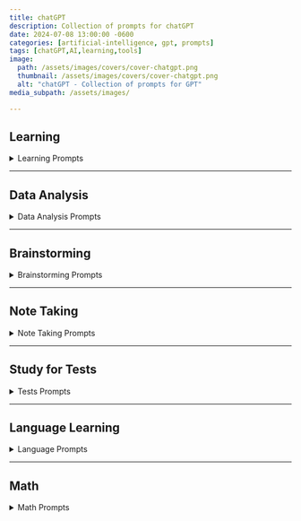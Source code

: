 ```yaml
---
title: chatGPT
description: Collection of prompts for chatGPT
date: 2024-07-08 13:00:00 -0600
categories: [artificial-intelligence, gpt, prompts]
tags: [chatGPT,AI,learning,tools]
image:
  path: /assets/images/covers/cover-chatgpt.png
  thumbnail: /assets/images/covers/cover-chatgpt.png
  alt: "chatGPT - Collection of prompts for GPT"
media_subpath: /assets/images/

---
```



## Learning
<details>
<summary>Learning Prompts</summary>

<p><b>Learn a Concept</b><br>
Explain the `TOPIC` by giving the Why ? What ? How ?
<p><b>Compare (short)</b><br>
In a short sentence explain the difference between `TOPIC A` and `TOPIC B`
<p><b>Compare (Detailed)</b><br>
Compare and contrast the following concepts `TOPIC A` and `TOPIC B`
<p><b>Explain Concept</b><br>
Explain to me in the simplest terms possible as if I’m a complete beginner for `TOPIC`
<p><b>5 key points</b><br>
What are the 5 key points I should when studying the topic above ?
<p><b>Re-explain</b><br>
I don't understand can you re-explain in a different way ?
<p><b>Visualization Exercise</b><br>
Guide me through a visualization exercise to help me internalize the `TOPIC` and imagine myself successfully applying it to a real-life situation.
<p><b>Create Mental model | Analogy | Metaphor</b><br>
create a mental model or analogy or metaphor to help me understand the following concept `TOPIC`

<p><b>Socractic questioning</b><br>
I want you to act as a Socrate and use the socratic method to help me improve my critical thinking , logic and reason skills.  your task is to ask open-ended questions to the statement I make and after I provide a response, give me constructive feedback to each response before you ask the next question.

</details>

---

## Data Analysis
  <details>
  <summary>Data Analysis Prompts</summary>
  <ul>
  <li>Can you <span style="color:#406CB4">load and preview the data?</span></li>
  <li>Can you <span style="color:#406CB4">describe the data?</span></li>
  <li>Can you <span style="color:#406CB4">explain this dataset in one paragraph?</span></li>
  <li>Can you <span style="color:#406CB4">explain this dataset in simple terms?</span></li>
  <li>Can you <span style="color:#406CB4">explain this dataset like I’m 5 years old?</span></li>
  <li>What’s the <span style="color:#406CB4">main takeaway from this dataset?</span></li>
  <li>What are the <span style="color:#406CB4">rows and columns in this dataset?</span></li>
  <li>What <span style="color:#406CB4">insights</span> do you see here? Give me a numbered list</li>
  <li>Can you <span style="color:#406CB4">create a graph</span> using this data?</li>
  <li>Can you <span style="color:#406CB4">create a chart</span> using this data?</li>
  <li>Can you <span style="color:#406CB4">create a heatmap</span> using this data?</li>
  <li>What are the <span style="color:#406CB4">trends</span> shown in this data?</li>
  <li>Can you <span style="color:#406CB4">list the top 10 key points</span>?</li>
  <li>Can you <span style="color:#406CB4">write me an article</span> based on this dataset?</li>
  <li>Can you write a <span style="color:#406CB4">one sentence recap</span> of this data?</li>
  <li>Can you <span style="color:#406CB4">clean</span> this dataset?</li>
  <li>Can you <span style="color:#406CB4">segment this data and create a table</span>?</li>
  <li>Can you <span style="color:#406CB4">create a presentation</span> based on this data?</li>
  <li>Can you <span style="color:#406CB4">create 10 visuals to represent different data points</span>?</li>
  <li>Can you <span style="color:#406CB4">create a visual word cloud</span>?</li>
  <li>Can you <span style="color:#406CB4">make the graphs more beautiful</span>?</li>
  <li><span style="color:#406CB4">Create a visual chart</span>, based on this data</li>
  <li>Show me the <span style="color:#406CB4">top trends in a visual format</span></li>
  <li>What is the <span style="color:#406CB4">key lesson</span> from this dataset?</li>
  </ul>

  </details>

---

## Brainstorming
<details>
<summary>Brainstorming Prompts</summary>

<p><b>Brainstorm Ideas</b><br>
Brainstorm new ideas or approaches.  prioritize ideas that are uncommon or novel for `TOPIC`

<p><b>Create a Mind Map</b><br>
Create a mind map.  List out the central idea, main branches, and sub-branches for `TOPIC`

<p><b>Order of what to learn</b><br>
I want you to act as an expert in `TOPIC` and imagine that I am a complete beginner .  What do you think are the 10 most important concepts from this subject to start with and in which order ?  give me a brief overview of those concepts and your reasoning as to why its best to learn them in the that order.

<p><b>Build topic list using Pareto Principal</b><br>
I want to learn `TOPIC`.   Can you use the Pareto principal (80/20 rule), which identifies 20% of the topic that will yield me 80% of the desired results, to create a focused learning plan for me.

<p><b>Get Project Ideas</b><br>
I am a beginner interested in learning `TOPIC`.   Can you give me some beginner project ideas to help strengthen my knowledge ?

</details>

---

## Note Taking
<details>
<summary>Note Taking Prompts</summary>

<p><b>Summarize Notes</b><br>
Summarize this and re-write on one sentence:  `(Paste Text here )`

<p><b>Expand on Notes</b><br>
Expand on these notes: `(Paste Text here )`

<p><b>Summarize a Book</b><br>
Give me the main points of the book `(Book Title)` ?

<p><b>Summarize Text</b><br>
Summarize the following in **300 characters or less**. Then list 3 use cases or practical examples.  Briefly describe alternatives, benefits and trade-offs.

<p><b>Q&A After uploading PDF</b><br>
Ask me 5 questions that will improve the response you will be giving me
I’ll share an article below .  How does the information in this article apply to an azure cloud architect  ?

Assuming the role of a senior azure architect with 20+ experience for the rest of the conversation.  I’d like to engage in a Q&A session where you’ll provide insights, analysis, and answers based on the uploaded report in PDF.

</details>

---

## Study for Tests
<details>
<summary>Tests Prompts</summary>

#### Test yourself using Feynman technique
<p><b>Create a study plan</b><br>
Create a study timetable for a student revising `TOPIC`
The timetable should cover a week.
The timetable should break the above topic down into it's individual learning topics.
The timetable should include food breaks, excercise breaks and sleep.
Each day should be displayed in timeblocks.

<p><b>Create a test</b><br>
I have an upcoming exam that I need to practice could you please provide me with 5 multiple choice and 5 long form questions for me to practice ?

<p><b>Create multiple choice questions</b><br>
Topic: `TOPIC`
Write a multiple choice question with 1 correct answer and 4 incorrect distractor answers.
Answers should be labelled A to E.  each answer should have a explanation

<p><b>Create Multiple Choice Questions</b><br>
You are a college professor in `SUBJECT`.  Create 10 multiple choice questions based on the topic of `TOPIC`.  There should be 1 correct answer and 3 incorrect answers.

Allow me to answer one question at a time before providing me another question.   For each question I answer,  please advice if I am correct or incorrect and provide an explanation accordingly.

<p><b>Short answer prompt</b><br>
You are a college professor in `SUBJECT`.  Create 5 based **short answer questions** on a topic of `TOPIC`.

Allow me to answer one question at a time before providing me another question.  For each question I answer, please advice if I am correct or incorrect and provide an explanation.  Grade my answers in percentages.

<p><b>Create Study schedule</b><br>
create a study schedule for all of the above in an appropriate amount of weeks.  I can study 2 hours every Tuesday and Thursday.  Please include time for revision and testing.


</details>

---

## Language Learning
<details>
<summary>Language  Prompts</summary>

<p><b>Learn a Language </b><br>
Could you please help me practice a basic conversation in `LANGUAGE` where we talk to each other ? imagine we just met.  you will start the conversation off and wait for me to respond.  please translate each response to english.

</details>

---

## Math
<details>
<summary>Math  Prompts</summary>

<p><b>Learn Math</b><br>
I want you to act as a math teacher.   I will provide some mathematical equations or concepts, and it will be your job to explain them in easy-to-understand terms.  This could include providing step-by-step instructions for solving a problem, demonstrating various techniques with visuals or suggesting online resources for further study.  My first request is " I need help understanding how probability works"

<p><b>Understand Math question</b><br>
I don't understand how to do this math problem -3 +2x = 11, could you show me how to do it step-by-step ?

</details>

